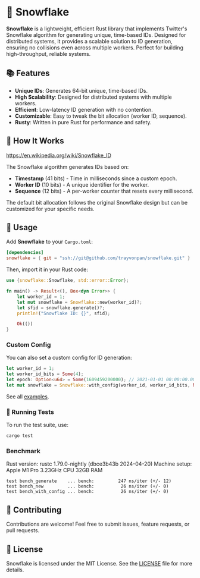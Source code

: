 # 🚀 Snowflake

**Snowflake** is a lightweight, efficient Rust library that implements Twitter's Snowflake algorithm for generating unique, time-based IDs. Designed for distributed systems, it provides a scalable solution to ID generation, ensuring no collisions even across multiple workers. Perfect for building high-throughput, reliable systems.

## 📚 Features

- **Unique IDs**: Generates 64-bit unique, time-based IDs.
- **High Scalability**: Designed for distributed systems with multiple workers.
- **Efficient**: Low-latency ID generation with no contention.
- **Customizable**: Easy to tweak the bit allocation (worker ID, sequence).
- **Rusty**: Written in pure Rust for performance and safety.

## 📐 How It Works

https://en.wikipedia.org/wiki/Snowflake_ID

The Snowflake algorithm generates IDs based on:

- **Timestamp** (41 bits) - Time in milliseconds since a custom epoch.
- **Worker ID** (10 bits) - A unique identifier for the worker.
- **Sequence** (12 bits) - A per-worker counter that resets every millisecond.

The default bit allocation follows the original Snowflake design but can be customized for your specific needs.

## 🚀 Usage

Add **Snowflake** to your `Cargo.toml`:

```toml
[dependencies]
snowflake = { git = "ssh://git@github.com/trayvonpan/snowflake.git" }
```

Then, import it in your Rust code:

```rust
use {snowflake::Snowflake, std::error::Error};

fn main() -> Result<(), Box<dyn Error>> {
    let worker_id = 1;
    let mut snowflake = Snowflake::new(worker_id)?;
    let sfid = snowflake.generate()?;
    println!("Snowflake ID: {}", sfid);

    Ok(())
}
```

### Custom Config

You can also set a custom config for ID generation:

```rust
let worker_id = 1;
let worker_id_bits = Some(4);
let epoch: Option<u64> = Some(1609459200000); // 2021-01-01 00:00:00.000 UTC
let mut snowflake = Snowflake::with_config(worker_id, worker_id_bits, None, epoch)?;
```

See all [examples](./examples/).

### 🧪 Running Tests

To run the test suite, use:

```bash
cargo test
```

### Benchmark

Rust version: rustc 1.79.0-nightly (dbce3b43b 2024-04-20)
Machine setup: Apple M1 Pro 3.23GHz CPU 32GB RAM

```text
test bench_generate    ... bench:         247 ns/iter (+/- 12)
test bench_new         ... bench:          26 ns/iter (+/- 0)
test bench_with_config ... bench:          26 ns/iter (+/- 0)
```

## 🤝 Contributing

Contributions are welcome! Feel free to submit issues, feature requests, or pull requests.

## 📄 License

Snowflake is licensed under the MIT License. See the [LICENSE](./LICENSE) file for more details.
